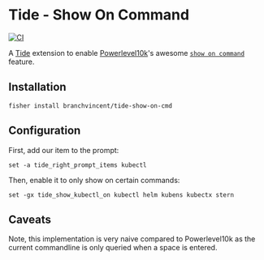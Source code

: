 # Tide - Show On Command

[![CI](https://github.com/branchvincent/tide-show-on-cmd/workflows/CI/badge.svg)](https://github.com/branchvincent/tide-show-on-cmd/actions/workflows/ci.yaml)

A [Tide](https://github.com/IlanCosman/tide) extension to enable [Powerlevel10k](https://github.com/romkatv/powerlevel10k)'s awesome [`show on command`](https://github.com/romkatv/powerlevel10k#show-on-command) feature.

## Installation

```shell
fisher install branchvincent/tide-show-on-cmd
```

## Configuration

First, add our item to the prompt:

```fish
set -a tide_right_prompt_items kubectl
```

Then, enable it to only show on certain commands:

```fish
set -gx tide_show_kubectl_on kubectl helm kubens kubectx stern
```

## Caveats

Note, this implementation is very naive compared to Powerlevel10k as the current commandline is only queried when a space is entered.
